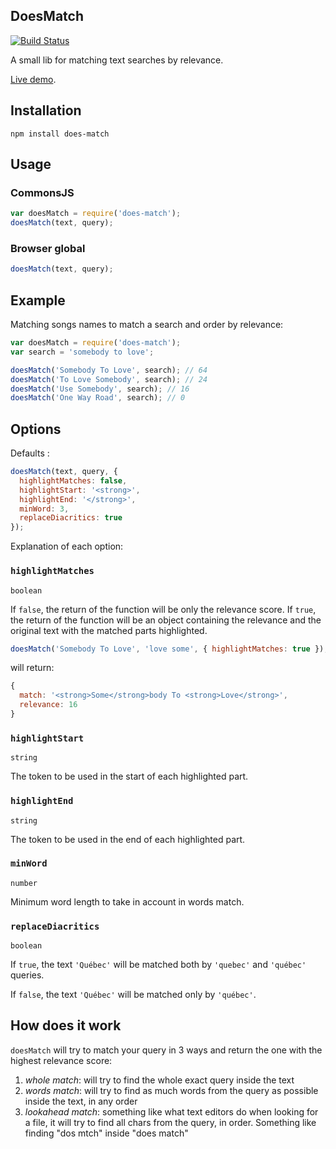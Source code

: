 DoesMatch
---------

[![Build Status](https://travis-ci.org/rafaeleyng/does-match.svg?branch=master)](https://travis-ci.org/rafaeleyng/does-match)

A small lib for matching text searches by relevance.

[Live demo](http://rafaeleyng.github.io/does-match/).

## Installation

```
npm install does-match
```

## Usage

### CommonsJS

```javascript
var doesMatch = require('does-match');
doesMatch(text, query);
```

### Browser global

```javascript
doesMatch(text, query);
```

## Example

Matching songs names to match a search and order by relevance:

```javascript
var doesMatch = require('does-match');
var search = 'somebody to love';

doesMatch('Somebody To Love', search); // 64
doesMatch('To Love Somebody', search); // 24
doesMatch('Use Somebody', search); // 16
doesMatch('One Way Road', search); // 0
```

## Options

Defaults :

```javascript
doesMatch(text, query, {
  highlightMatches: false,
  highlightStart: '<strong>',
  highlightEnd: '</strong>',
  minWord: 3,
  replaceDiacritics: true
});
```

Explanation of each option:

### `highlightMatches`

`boolean`

If `false`, the return of the function will be only the relevance score.
If `true`, the return of the function will be an object containing the relevance and the original text with the matched parts highlighted.

```javascript
doesMatch('Somebody To Love', 'love some', { highlightMatches: true });
```

will return:

```javascript
{
  match: '<strong>Some</strong>body To <strong>Love</strong>',
  relevance: 16
}
```

### `highlightStart`

`string`

The token to be used in the start of each highlighted part.

### `highlightEnd`

`string`

The token to be used in the end of each highlighted part.

### `minWord`

`number`

Minimum word length to take in account in words match.

### `replaceDiacritics`

`boolean`

If `true`, the text `'Québec'` will be matched both by `'quebec'` and `'québec'` queries.

If `false`, the text `'Québec'` will be matched only by `'québec'`.

## How does it work

`doesMatch` will try to match your query in 3 ways and return the one with the highest relevance score:

1. *whole match*: will try to find the whole exact query inside the text
1. *words match*: will try to find as much words from the query as possible inside the text, in any order
1. *lookahead match*: something like what text editors do when looking for a file, it will try to find all chars from the query, in order. Something like finding "dos mtch" inside "does match"
